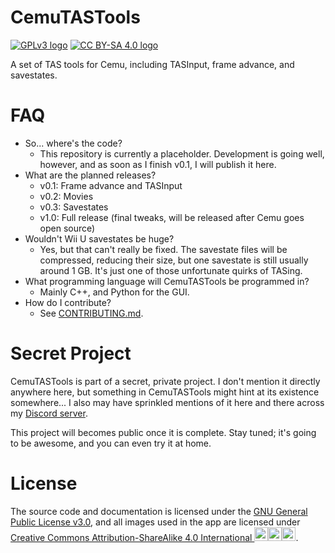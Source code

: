 # CemuTASTools
[![GPLv3 logo][1]][2]
[![CC BY-SA 4.0 logo][3]][4]

A set of TAS tools for Cemu, including TASInput, frame advance, and savestates.


# FAQ
- So... where's the code?
  - This repository is currently a placeholder. Development is going well, however, and as soon as I finish v0.1, I will publish it here.
- What are the planned releases?
  - v0.1: Frame advance and TASInput
  - v0.2: Movies
  - v0.3: Savestates
  - v1.0: Full release (final tweaks, will be released after Cemu goes open source)
- Wouldn't Wii U savestates be huge?
  - Yes, but that can't really be fixed. The savestate files will be compressed, reducing their size, but one savestate is still usually around 1 GB. It's just one of those unfortunate quirks of TASing.
- What programming language will CemuTASTools be programmed in?
  - Mainly C++, and Python for the GUI.
- How do I contribute?
  - See [CONTRIBUTING.md](https://github.com/Makonede/CemuTASTools/blob/main/CONTRIBUTING.md).
 
# Secret Project
CemuTASTools is part of a secret, private project. I don't mention it directly anywhere here, but something in CemuTASTools might hint at its existence somewhere... I also may have sprinkled mentions of it here and there across my [Discord server][5].

This project will becomes public once it is complete. Stay tuned; it's going to be awesome, and you can even try it at home.

# License
The source code and documentation is licensed under the [GNU General Public License v3.0][2], and all images used in the app are licensed under [Creative Commons Attribution-ShareAlike 4.0 International <img src="https://mirrors.creativecommons.org/presskit/icons/cc.svg" alt="Creative Commons logo" width=22px height=22px><img src="https://mirrors.creativecommons.org/presskit/icons/by.svg" alt="Creative Commons Attribution logo" width=22px height=22px><img src="https://mirrors.creativecommons.org/presskit/icons/sa.svg" alt="Creative Commons ShareAlike logo" width=22px height=22px>][4].

 [1]: https://www.gnu.org/graphics/gplv3-127x51.png
 [2]: https://www.gnu.org/licenses/gpl-3.0.html
 [3]: https://i.creativecommons.org/l/by-sa/4.0/88x31.png
 [4]: https://creativecommons.org/licenses/by-sa/4.0/
 [5]: https://discord.gg/wJGnueZ
